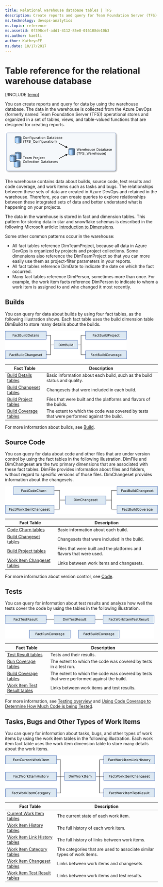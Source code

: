 ```yaml
---
title: Relational warehouse database tables | TFS
description: Create reports and query for Team Foundation Server (TFS) data 
ms.technology: devops-analytics 
ms.topic: reference
ms.assetid: 0f398cef-add1-4112-85e8-016108de10b3
ms.author: kaelli
author: KathrynEE
ms.date: 10/17/2017
---
```


# Table reference for the relational warehouse database

[!INCLUDE [temp](../includes/tfs-report-platform-version.md)]

You can create reports and query for data by using the warehouse database. The data in the warehouse is collected from the Azure DevOps (formerly named Team Foundation Server (TFS)) operational stores and organized in a set of tables, views, and table-valued functions that are designed for creating reports.  
  
 ![Team Foundation Warehouse](media/teamproj_warehouse.png "TeamProj_Warehouse")  
  
 The warehouse contains data about builds, source code, test results and code coverage, and work items such as tasks and bugs. The relationships between these sets of data are created in Azure DevOps and retained in the warehouse. Therefore, you can create queries to explore relationships between these integrated sets of data and better understand what is happening on your projects.  
  
  
 The data in the warehouse is stored in fact and dimension tables. This pattern for storing data in star and snowflake schemas is described in the following Microsoft article: [Introduction to Dimensions](/analysis-services/multidimensional-models-olap-logical-dimension-objects/dimensions-introduction).  
  
Some other common patterns occur in the warehouse:  
- All fact tables reference DimTeamProject, because all data in Azure DevOps is organized by projects and project collections. Some dimensions also reference the DimTeamProject so that you can more easily use them as project-filter parameters in your reports.
- All fact tables reference DimDate to indicate the date on which the fact occurred.  
- Many fact tables reference DimPerson, sometimes more than once. For example, the work item facts reference DimPerson to indicate to whom a work item is assigned to and who changed it most recently.  

<a name="Builds"></a>

## Builds  

You can query for data about builds by using four fact tables, as the following illustration shows. Each fact table uses the build dimension table DimBuild to store many details about the builds.  
  
![Build Fact Tables](media/teamproj_buildfacts.png "TeamProj_BuildFacts")  
  
|Fact Table|Description|  
|----------------|-----------------|  
|[Build Details tables](table-reference-build-details.md)|Basic information about each build, such as the build status and quality.|  
|[Build Changeset tables](table-reference-build-changeset.md)|Changesets that were included in each build.|  
|[Build Project tables](table-reference-build-project.md)|Files that were built and the platforms and flavors of the builds.|  
|[Build Coverage tables](table-reference-build-coverage.md)|The extent to which the code was covered by tests that were performed against the build.|  
  
For more information about builds, see [Build](../../pipelines/get-started/what-is-azure-pipelines.md).  

<a name="SourceCode"></a>

## Source Code  

You can query for data about code and other files that are under version control by using the fact tables in the following illustration. DimFile and DimChangeset are the two primary dimensions that are associated with these fact tables. DimFile provides information about files and folders, without regard to specific versions of those files. DimChangeset provides information about the changesets.  
  
![Fact Tables about Source Code](media/teamproj_codefacts.png "TeamProj_CodeFacts")  
  
|Fact Table|Description|  
|----------------|-----------------|  
|[Code Churn tables](table-reference-code-churn.md)|Basic information about each build.|  
|[Build Changeset tables](table-reference-build-changeset.md)|Changesets that were included in the build.|  
|[Build Project tables](table-reference-build-project.md)|Files that were built and the platforms and flavors that were used.|  
|[Work Item Changeset tables](work-item-changeset-tables.md)|Links between work items and changesets.|  
  
For more information about version control, see [Code](../../repos/tfvc/index.yml).  
 
<a name="TestResults"></a>
 
## Tests  

You can query for information about test results and analyze how well the tests cover the code by using the tables in the following illustration.  
  
![Fact Tables for Tests](media/teamproj_testfacts.png "TeamProj_TestFacts")  

|Fact Table|Description|  
|----------------|-----------------|  
|[Test Result tables](test-result-tables.md)|Tests and their results.|  
|[Run Coverage tables](run-coverage-tables.md)|The extent to which the code was covered by tests in a test run.|  
|[Build Coverage tables](table-reference-build-coverage.md)|The extent to which the code was covered by tests that were performed against the build.|  
|[Work Item Test Result tables](work-item-test-result-tables.md)|Links between work items and test results.|  
  
 For more information, see [Testing overview](../../test/index.yml) and [Using Code Coverage to Determine How Much Code is being Tested](/visualstudio/test/using-code-coverage-to-determine-how-much-code-is-being-tested). 
  
<a name="WorkItems"></a>

## Tasks, Bugs and Other Types of Work Items  

You can query for information about tasks, bugs, and other types of work items by using the work item tables in the following illustration. Each work item fact table uses the work item dimension table to store many details about the work items.  
  
![Fact Tables for Tasks, Bugs, and Other Work Items](media/teamproj_workitemfacts.png "TeamProj_WorkItemFacts")  
  
|Fact Table|Description|  
|----------------|-----------------|  
|[Current Work Item tables](table-reference-current-work-items.md)|The current state of each work item.|  
|[Work Item History tables](work-item-history-tables.md)|The full history of each work item.|  
|[Work Item Link History tables](work-item-link-history-tables.md)|The full history of links between work items.|  
|[Work Item Category tables](work-item-category-tables.md)|The categories that are used to associate similar types of work items.|  
|[Work Item Changeset tables](work-item-changeset-tables.md)|Links between work items and changesets.|  
|[Work Item Test Result tables](work-item-test-result-tables.md)|Links between work items and test results.|  
